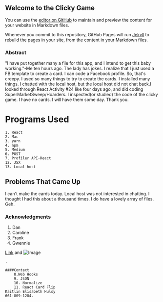 ## Welcome to the Clicky Game

You can use the [editor on GitHub](https://github.com/KHulsy/itstheclikiclikiclikiclikiclikigame/edit/master/README.md) to maintain and preview the content for your website in Markdown files.

Whenever you commit to this repository, GitHub Pages will run [Jekyll](https://jekyllrb.com/) to rebuild the pages in your site, from the content in your Markdown files.

### Abstract
"I have put together many a file for this app, and I intend to get this baby working."-Me ten hours ago. The lady has jokes. I realize that I just used a FB template to create a card. I can code a Facebook profile. So, that's creepy. I used so many things to try to create the cards. I installed many things. I chatted with the local host, but the local host did not chat back.I looked through React Activity #24 like four days ago, and did coding SuperMarketSweep/Hoarders. I inspected(or studied) the code of the clicky game. I have no cards. I will have them some day. Thank you. 

# Programs Used
    1. React
    2. Mac
    3. yarn
    4. npm
    5. Medium
    6. POST
    7. Profiler API-React
    12. JSX
    13. Local host
## Problems That Came Up
I can't make the cards today. Local host was not interested in chatting. I thought I had this about a thousand times. I do have a lovely array of files. Geh.
### Acknowledgments

1. Dan
2. Caroline
3. Frank
4. Gwennie


[Link](url) and ![Image](src)
```
.

####Contact
    8.Web Hooks
    9. JSON
    10. Normalize
    11. React Card Flip
Kaitlin Elisabeth Hulsy
661-809-1284.
